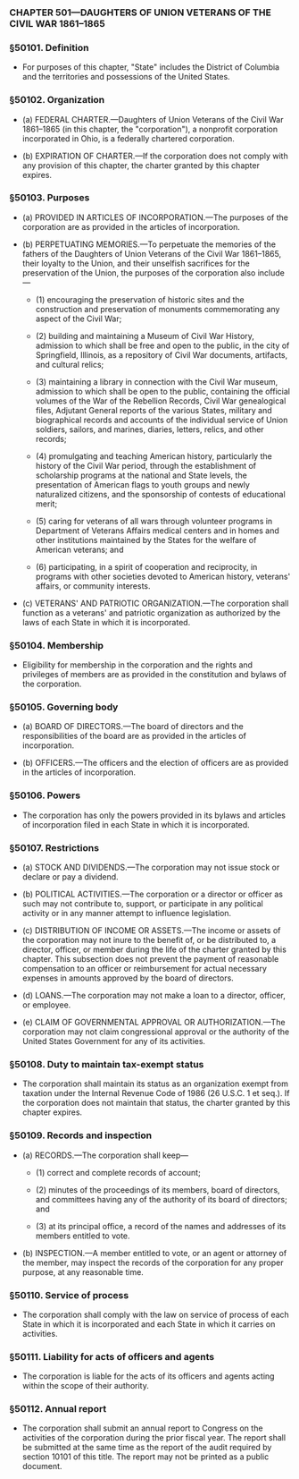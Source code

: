 ### **CHAPTER 501—DAUGHTERS OF UNION VETERANS OF THE CIVIL WAR 1861–1865**

### §50101. Definition
* For purposes of this chapter, "State" includes the District of Columbia and the territories and possessions of the United States.

### §50102. Organization
* (a) FEDERAL CHARTER.—Daughters of Union Veterans of the Civil War 1861–1865 (in this chapter, the "corporation"), a nonprofit corporation incorporated in Ohio, is a federally chartered corporation.

* (b) EXPIRATION OF CHARTER.—If the corporation does not comply with any provision of this chapter, the charter granted by this chapter expires.

### §50103. Purposes
* (a) PROVIDED IN ARTICLES OF INCORPORATION.—The purposes of the corporation are as provided in the articles of incorporation.

* (b) PERPETUATING MEMORIES.—To perpetuate the memories of the fathers of the Daughters of Union Veterans of the Civil War 1861–1865, their loyalty to the Union, and their unselfish sacrifices for the preservation of the Union, the purposes of the corporation also include—

  * (1) encouraging the preservation of historic sites and the construction and preservation of monuments commemorating any aspect of the Civil War;

  * (2) building and maintaining a Museum of Civil War History, admission to which shall be free and open to the public, in the city of Springfield, Illinois, as a repository of Civil War documents, artifacts, and cultural relics;

  * (3) maintaining a library in connection with the Civil War museum, admission to which shall be open to the public, containing the official volumes of the War of the Rebellion Records, Civil War genealogical files, Adjutant General reports of the various States, military and biographical records and accounts of the individual service of Union soldiers, sailors, and marines, diaries, letters, relics, and other records;

  * (4) promulgating and teaching American history, particularly the history of the Civil War period, through the establishment of scholarship programs at the national and State levels, the presentation of American flags to youth groups and newly naturalized citizens, and the sponsorship of contests of educational merit;

  * (5) caring for veterans of all wars through volunteer programs in Department of Veterans Affairs medical centers and in homes and other institutions maintained by the States for the welfare of American veterans; and

  * (6) participating, in a spirit of cooperation and reciprocity, in programs with other societies devoted to American history, veterans' affairs, or community interests.


* (c) VETERANS' AND PATRIOTIC ORGANIZATION.—The corporation shall function as a veterans' and patriotic organization as authorized by the laws of each State in which it is incorporated.

### §50104. Membership
* Eligibility for membership in the corporation and the rights and privileges of members are as provided in the constitution and bylaws of the corporation.

### §50105. Governing body
* (a) BOARD OF DIRECTORS.—The board of directors and the responsibilities of the board are as provided in the articles of incorporation.

* (b) OFFICERS.—The officers and the election of officers are as provided in the articles of incorporation.

### §50106. Powers
* The corporation has only the powers provided in its bylaws and articles of incorporation filed in each State in which it is incorporated.

### §50107. Restrictions
* (a) STOCK AND DIVIDENDS.—The corporation may not issue stock or declare or pay a dividend.

* (b) POLITICAL ACTIVITIES.—The corporation or a director or officer as such may not contribute to, support, or participate in any political activity or in any manner attempt to influence legislation.

* (c) DISTRIBUTION OF INCOME OR ASSETS.—The income or assets of the corporation may not inure to the benefit of, or be distributed to, a director, officer, or member during the life of the charter granted by this chapter. This subsection does not prevent the payment of reasonable compensation to an officer or reimbursement for actual necessary expenses in amounts approved by the board of directors.

* (d) LOANS.—The corporation may not make a loan to a director, officer, or employee.

* (e) CLAIM OF GOVERNMENTAL APPROVAL OR AUTHORIZATION.—The corporation may not claim congressional approval or the authority of the United States Government for any of its activities.

### §50108. Duty to maintain tax-exempt status
* The corporation shall maintain its status as an organization exempt from taxation under the Internal Revenue Code of 1986 (26 U.S.C. 1 et seq.). If the corporation does not maintain that status, the charter granted by this chapter expires.

### §50109. Records and inspection
* (a) RECORDS.—The corporation shall keep—

  * (1) correct and complete records of account;

  * (2) minutes of the proceedings of its members, board of directors, and committees having any of the authority of its board of directors; and

  * (3) at its principal office, a record of the names and addresses of its members entitled to vote.


* (b) INSPECTION.—A member entitled to vote, or an agent or attorney of the member, may inspect the records of the corporation for any proper purpose, at any reasonable time.

### §50110. Service of process
* The corporation shall comply with the law on service of process of each State in which it is incorporated and each State in which it carries on activities.

### §50111. Liability for acts of officers and agents
* The corporation is liable for the acts of its officers and agents acting within the scope of their authority.

### §50112. Annual report
* The corporation shall submit an annual report to Congress on the activities of the corporation during the prior fiscal year. The report shall be submitted at the same time as the report of the audit required by section 10101 of this title. The report may not be printed as a public document.